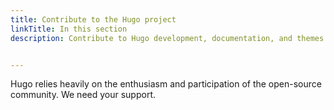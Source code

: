 ```yaml
---
title: Contribute to the Hugo project
linkTitle: In this section
description: Contribute to Hugo development, documentation, and themes.


---
```


Hugo relies heavily on the enthusiasm and participation of the open-source community. We need your support.
